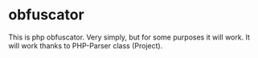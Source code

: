 obfuscator
==========
This is php obfuscator. Very simply, but for some purposes it will work.
It will work thanks to PHP-Parser class (Project).
